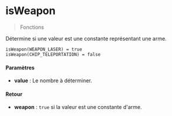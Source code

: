 # isWeapon
> Fonctions

Détermine si une valeur est une constante représentant une arme.
```
isWeapon(WEAPON_LASER) = true
isWeapon(CHIP_TELEPORTATION) = false
```

#### Paramètres

- **value** : Le nombre à déterminer.

#### Retour

- **weapon** : `true` si la valeur est une constante d'arme.
